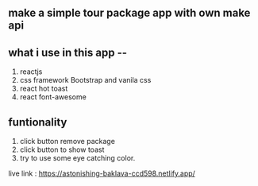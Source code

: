 

## make a simple tour package app with own make api



## what i use in this app --
1. reactjs
2. css framework Bootstrap and vanila css
3. react hot toast 
4. react font-awesome

## funtionality
1. click button remove package
2. click button to show toast 
3. try to use some eye catching color.


live link : https://astonishing-baklava-ccd598.netlify.app/










